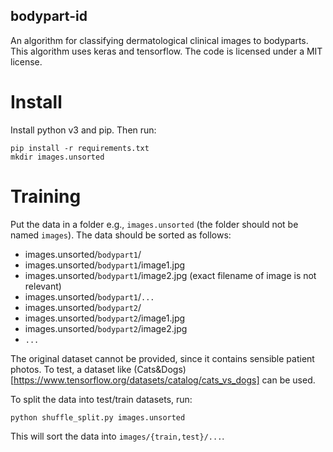 ## bodypart-id

An algorithm for classifying dermatological clinical images to bodyparts. This algorithm uses keras and tensorflow. The code is licensed under a MIT license.

# Install

Install python v3 and pip. Then run:

```
pip install -r requirements.txt
mkdir images.unsorted
```

# Training

Put the data in a folder e.g., `images.unsorted` (the folder should not be named `images`). The data should be sorted as follows:
- images.unsorted/`bodypart1`/
- images.unsorted/`bodypart1`/image1.jpg
- images.unsorted/`bodypart1`/image2.jpg (exact filename of image is not relevant)
- images.unsorted/`bodypart1`/`...`
- images.unsorted/`bodypart2`/
- images.unsorted/`bodypart2`/image1.jpg
- images.unsorted/`bodypart2`/image2.jpg
- `...`

The original dataset cannot be provided, since it contains sensible patient photos. To test, a dataset like (Cats&Dogs)[https://www.tensorflow.org/datasets/catalog/cats_vs_dogs] can be used.

To split the data into test/train datasets, run:
```
python shuffle_split.py images.unsorted
```

This will sort the data into `images/{train,test}/...`.